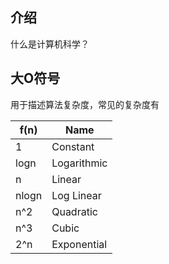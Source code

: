 ## 介绍

什么是计算机科学？

## 大O符号

用于描述算法复杂度，常见的复杂度有

| f(n)  | Name        |
| ----- | ----------- |
| 1     | Constant    |
| logn  | Logarithmic |
| n     | Linear      |
| nlogn | Log Linear  |
| n^2   | Quadratic   |
| n^3   | Cubic       |
| 2^n   | Exponential |

